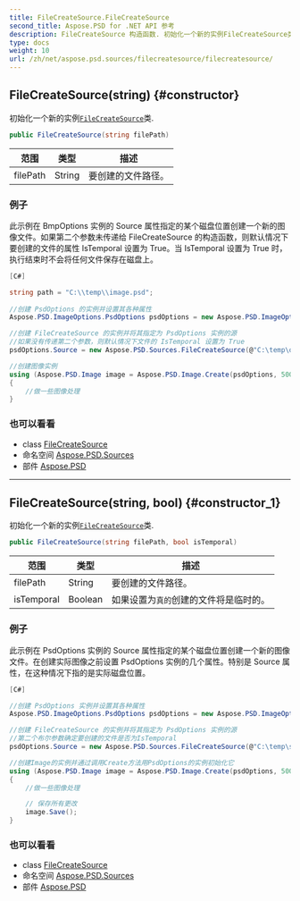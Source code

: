 ```yaml
---
title: FileCreateSource.FileCreateSource
second_title: Aspose.PSD for .NET API 参考
description: FileCreateSource 构造函数. 初始化一个新的实例FileCreateSource类.
type: docs
weight: 10
url: /zh/net/aspose.psd.sources/filecreatesource/filecreatesource/
---
```

## FileCreateSource(string) {#constructor}

初始化一个新的实例[`FileCreateSource`](../)类.

```csharp
public FileCreateSource(string filePath)
```

| 范围 | 类型 | 描述 |
| --- | --- | --- |
| filePath | String | 要创建的文件路径。 |

### 例子

此示例在 BmpOptions 实例的 Source 属性指定的某个磁盘位置创建一个新的图像文件。如果第二个参数未传递给 FileCreateSource 的构造函数，则默认情况下要创建的文件的属性 IsTemporal 设置为 True。当 IsTemporal 设置为 True 时，执行结束时不会将任何文件保存在磁盘上。

```csharp
[C#]

string path = "C:\\temp\\image.psd";
    
//创建 PsdOptions 的实例并设置其各种属性
Aspose.PSD.ImageOptions.PsdOptions psdOptions = new Aspose.PSD.ImageOptions.PsdOptions();

//创建 FileCreateSource 的实例并将其指定为 PsdOptions 实例的源
//如果没有传递第二个参数，则默认情况下文件的 IsTemporal 设置为 True
psdOptions.Source = new Aspose.PSD.Sources.FileCreateSource(@"C:\temp\output.bmp");

//创建图像实例 
using (Aspose.PSD.Image image = Aspose.PSD.Image.Create(psdOptions, 500, 500))
{
    //做一些图像处理
}
```

### 也可以看看

* class [FileCreateSource](../)
* 命名空间 [Aspose.PSD.Sources](../../filecreatesource/)
* 部件 [Aspose.PSD](../../../)

---

## FileCreateSource(string, bool) {#constructor_1}

初始化一个新的实例[`FileCreateSource`](../)类.

```csharp
public FileCreateSource(string filePath, bool isTemporal)
```

| 范围 | 类型 | 描述 |
| --- | --- | --- |
| filePath | String | 要创建的文件路径。 |
| isTemporal | Boolean | 如果设置为`真的`创建的文件将是临时的。 |

### 例子

此示例在 PsdOptions 实例的 Source 属性指定的某个磁盘位置创建一个新的图像文件。在创建实际图像之前设置 PsdOptions 实例的几个属性。特别是 Source 属性，在这种情况下指的是实际磁盘位置。

```csharp
[C#]

//创建 PsdOptions 实例并设置其各种属性
Aspose.PSD.ImageOptions.PsdOptions psdOptions = new Aspose.PSD.ImageOptions.PsdOptions();

//创建 FileCreateSource 的实例并将其指定为 PsdOptions 实例的源
//第二个布尔参数确定要创建的文件是否为IsTemporal
psdOptions.Source = new Aspose.PSD.Sources.FileCreateSource(@"C:\temp\sample.psd", false);

//创建Image的实例并通过调用Create方法用PsdOptions的实例初始化它
using (Aspose.PSD.Image image = Aspose.PSD.Image.Create(psdOptions, 500, 500))
{
    //做一些图像处理

    // 保存所有更改
    image.Save();
}
```

### 也可以看看

* class [FileCreateSource](../)
* 命名空间 [Aspose.PSD.Sources](../../filecreatesource/)
* 部件 [Aspose.PSD](../../../)


